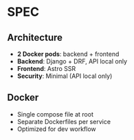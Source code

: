 # SPEC

## Architecture
- **2 Docker pods**: backend + frontend
- **Backend**: Django + DRF, API local only
- **Frontend**: Astro SSR
- **Security**: Minimal (API local only)

## Docker
- Single compose file at root
- Separate Dockerfiles per service
- Optimized for dev workflow